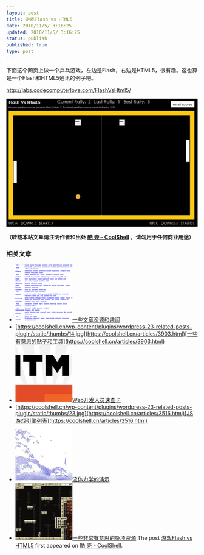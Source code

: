 ```yaml
---
layout: post
title: 游戏Flash vs HTML5
date: 2010/11/5/ 3:16:25
updated: 2010/11/5/ 3:16:25
status: publish
published: true
type: post
---
```


下面这个网页上做一个乒乓游戏，左边是Flash，右边是HTML5，很有趣。这也算是一个Flash和HTML5通讯的例子吧。


<http://labs.codecomputerlove.com/FlashVsHtml5/>



[![](../wp-content/uploads/2010/11/flash_vs_html5.jpg "flash vs html5")](http://labs.codecomputerlove.com/FlashVsHtml5/)




**（转载本站文章请注明作者和出处 [酷 壳 – CoolShell](https://coolshell.cn/) ，请勿用于任何商业用途）**



### 相关文章

* [![一些文章资源和趣闻](../wp-content/uploads/2011/11/stackparts.com_-150x150.png)](https://coolshell.cn/articles/5537.html)[一些文章资源和趣闻](https://coolshell.cn/articles/5537.html)
* [https://coolshell.cn/wp-content/plugins/wordpress-23-related-posts-plugin/static/thumbs/14.jpg](https://coolshell.cn/articles/3903.html)[一些有意思的贴子和工具](https://coolshell.cn/articles/3903.html)
* [![Web开发人员速查卡](../wp-content/uploads/2011/02/1128-150x150.jpg)](https://coolshell.cn/articles/3684.html)[Web开发人员速查卡](https://coolshell.cn/articles/3684.html)
* [https://coolshell.cn/wp-content/plugins/wordpress-23-related-posts-plugin/static/thumbs/23.jpg](https://coolshell.cn/articles/3516.html)[JS游戏引擎列表](https://coolshell.cn/articles/3516.html)
* [![流体力学的演示](../wp-content/uploads/2010/12/Liquid-150x150.jpg)](https://coolshell.cn/articles/3421.html)[流体力学的演示](https://coolshell.cn/articles/3421.html)
* [![一些非常有意思的杂项资源](../wp-content/uploads/2010/09/biolab-150x150.jpg)](https://coolshell.cn/articles/3013.html)[一些非常有意思的杂项资源](https://coolshell.cn/articles/3013.html)
The post [游戏Flash vs HTML5](https://coolshell.cn/articles/3267.html) first appeared on [酷 壳 - CoolShell](https://coolshell.cn).

